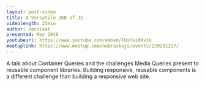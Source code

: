 ```yaml
---
layout: post-video
title: A Versatile 2KB of JS
videolength: 25min
author: zachleat
presented: May 2016
youtubeurl: https://www.youtube.com/embed/TUxTai00v1k
meetuplink: https://www.meetup.com/nebraskajs/events/229231217/
---
```


A talk about Container Queries and the challenges Media Queries present to reusable component libraries. Building responsive, reusable components is a different challenge than building a responsive web site.